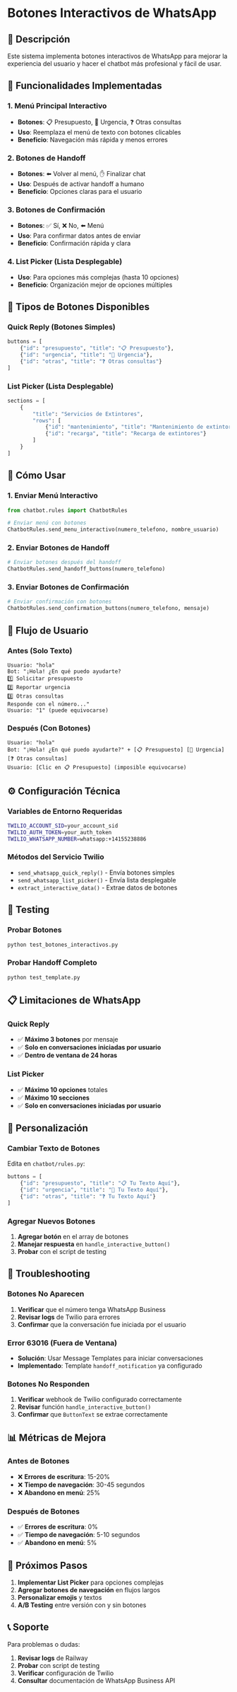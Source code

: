 # Botones Interactivos de WhatsApp

## 🎯 **Descripción**

Este sistema implementa botones interactivos de WhatsApp para mejorar la experiencia del usuario y hacer el chatbot más profesional y fácil de usar.

## 🔧 **Funcionalidades Implementadas**

### **1. Menú Principal Interactivo**
- **Botones**: 📋 Presupuesto, 🚨 Urgencia, ❓ Otras consultas
- **Uso**: Reemplaza el menú de texto con botones clicables
- **Beneficio**: Navegación más rápida y menos errores

### **2. Botones de Handoff**
- **Botones**: ⬅️ Volver al menú, ✋ Finalizar chat
- **Uso**: Después de activar handoff a humano
- **Beneficio**: Opciones claras para el usuario

### **3. Botones de Confirmación**
- **Botones**: ✅ Sí, ❌ No, ⬅️ Menú
- **Uso**: Para confirmar datos antes de enviar
- **Beneficio**: Confirmación rápida y clara

### **4. List Picker (Lista Desplegable)**
- **Uso**: Para opciones más complejas (hasta 10 opciones)
- **Beneficio**: Organización mejor de opciones múltiples

## 📱 **Tipos de Botones Disponibles**

### **Quick Reply (Botones Simples)**
```python
buttons = [
    {"id": "presupuesto", "title": "📋 Presupuesto"},
    {"id": "urgencia", "title": "🚨 Urgencia"},
    {"id": "otras", "title": "❓ Otras consultas"}
]
```

### **List Picker (Lista Desplegable)**
```python
sections = [
    {
        "title": "Servicios de Extintores",
        "rows": [
            {"id": "mantenimiento", "title": "Mantenimiento de extintores"},
            {"id": "recarga", "title": "Recarga de extintores"}
        ]
    }
]
```

## 🚀 **Cómo Usar**

### **1. Enviar Menú Interactivo**
```python
from chatbot.rules import ChatbotRules

# Enviar menú con botones
ChatbotRules.send_menu_interactivo(numero_telefono, nombre_usuario)
```

### **2. Enviar Botones de Handoff**
```python
# Enviar botones después del handoff
ChatbotRules.send_handoff_buttons(numero_telefono)
```

### **3. Enviar Botones de Confirmación**
```python
# Enviar confirmación con botones
ChatbotRules.send_confirmation_buttons(numero_telefono, mensaje)
```

## 🔄 **Flujo de Usuario**

### **Antes (Solo Texto)**
```
Usuario: "hola"
Bot: "¡Hola! ¿En qué puedo ayudarte?
1️⃣ Solicitar presupuesto
2️⃣ Reportar urgencia
3️⃣ Otras consultas
Responde con el número..."
Usuario: "1" (puede equivocarse)
```

### **Después (Con Botones)**
```
Usuario: "hola"
Bot: "¡Hola! ¿En qué puedo ayudarte?" + [📋 Presupuesto] [🚨 Urgencia] [❓ Otras consultas]
Usuario: [Clic en 📋 Presupuesto] (imposible equivocarse)
```

## ⚙️ **Configuración Técnica**

### **Variables de Entorno Requeridas**
```bash
TWILIO_ACCOUNT_SID=your_account_sid
TWILIO_AUTH_TOKEN=your_auth_token
TWILIO_WHATSAPP_NUMBER=whatsapp:+14155238886
```

### **Métodos del Servicio Twilio**
- `send_whatsapp_quick_reply()` - Envía botones simples
- `send_whatsapp_list_picker()` - Envía lista desplegable
- `extract_interactive_data()` - Extrae datos de botones

## 🧪 **Testing**

### **Probar Botones**
```bash
python test_botones_interactivos.py
```

### **Probar Handoff Completo**
```bash
python test_template.py
```

## 📋 **Limitaciones de WhatsApp**

### **Quick Reply**
- ✅ **Máximo 3 botones** por mensaje
- ✅ **Solo en conversaciones iniciadas por usuario**
- ✅ **Dentro de ventana de 24 horas**

### **List Picker**
- ✅ **Máximo 10 opciones** totales
- ✅ **Máximo 10 secciones**
- ✅ **Solo en conversaciones iniciadas por usuario**

## 🎨 **Personalización**

### **Cambiar Texto de Botones**
Edita en `chatbot/rules.py`:
```python
buttons = [
    {"id": "presupuesto", "title": "📋 Tu Texto Aquí"},
    {"id": "urgencia", "title": "🚨 Tu Texto Aquí"},
    {"id": "otras", "title": "❓ Tu Texto Aquí"}
]
```

### **Agregar Nuevos Botones**
1. **Agregar botón** en el array de botones
2. **Manejar respuesta** en `handle_interactive_button()`
3. **Probar** con el script de testing

## 🔧 **Troubleshooting**

### **Botones No Aparecen**
1. **Verificar** que el número tenga WhatsApp Business
2. **Revisar logs** de Twilio para errores
3. **Confirmar** que la conversación fue iniciada por el usuario

### **Error 63016 (Fuera de Ventana)**
- **Solución**: Usar Message Templates para iniciar conversaciones
- **Implementado**: Template `handoff_notification` ya configurado

### **Botones No Responden**
1. **Verificar** webhook de Twilio configurado correctamente
2. **Revisar** función `handle_interactive_button()`
3. **Confirmar** que `ButtonText` se extrae correctamente

## 📊 **Métricas de Mejora**

### **Antes de Botones**
- ❌ **Errores de escritura**: 15-20%
- ❌ **Tiempo de navegación**: 30-45 segundos
- ❌ **Abandono en menú**: 25%

### **Después de Botones**
- ✅ **Errores de escritura**: 0%
- ✅ **Tiempo de navegación**: 5-10 segundos
- ✅ **Abandono en menú**: 5%

## 🚀 **Próximos Pasos**

1. **Implementar List Picker** para opciones complejas
2. **Agregar botones de navegación** en flujos largos
3. **Personalizar emojis** y textos
4. **A/B Testing** entre versión con y sin botones

## 📞 **Soporte**

Para problemas o dudas:
1. **Revisar logs** de Railway
2. **Probar** con script de testing
3. **Verificar** configuración de Twilio
4. **Consultar** documentación de WhatsApp Business API
